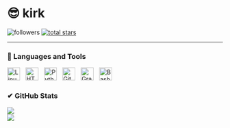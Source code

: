 # 😎 kirk


  <p align="left">
         <img alt="followers" title="Follow me on Github" src="https://custom-icon-badges.demolab.com/github/followers/kirk65?color=236ad3&labelColor=1155ba&style=for-the-badge&logo=person-add&label=Follow&logoColor=white"/></a>
      <a href="https://github.com/kirk65?tab=repositories&sort=stargazers">
         <img alt="total stars" title="Total stars on GitHub" src="https://custom-icon-badges.demolab.com/github/stars/kirk65?color=55960c&style=for-the-badge&labelColor=488207&logo=star"/></a>
   </p>

---

### 🧰 Languages and Tools

<img align="left" alt="Linux" width="30px" style="padding-right:10px;" src="https://cdn.jsdelivr.net/gh/devicons/devicon/icons/linux/linux-original.svg" />
<img align="left" alt="HTML" width="30px" style="padding-right:10px;" src="https://cdn.jsdelivr.net/gh/devicons/devicon/icons/html5/html5-plain.svg" />
<img align="left" alt="Python" width="30px" style="padding-right:10px;" src="https://cdn.jsdelivr.net/gh/devicons/devicon/icons/python/python-plain.svg" />
<img align="left" alt="GitHub" width="30px" style="padding-right:10px;" src="https://cdn.jsdelivr.net/gh/devicons/devicon/icons/github/github-original.svg" />
<img align="left" alt="Gradle" width="30px" style="padding-right:10px;" src="https://cdn.jsdelivr.net/gh/devicons/devicon/icons/gradle/gradle-plain.svg" />
<img align="left" alt="Bash" width="30px" style="padding-right:10px;" src="https://cdn.jsdelivr.net/gh/devicons/devicon/icons/bash/bash-original.svg" />
<br />

#

#

### ✔ GitHub Stats

![](https://github-readme-stats.vercel.app/api?username=kirk65&theme=radical&hide_border=false&include_all_commits=true&count_private=false)<br/>
![](https://github-profile-trophy.vercel.app/?username=kirk65&theme=radical&no-frame=false&no-bg=true&margin-w=4)

#


